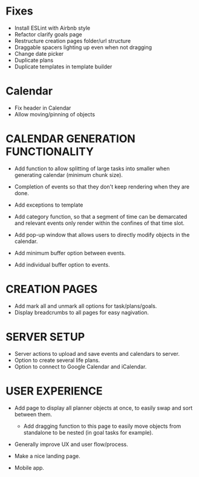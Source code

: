 # Fixes

- Install ESLint with Airbnb style
- Refactor clarify goals page
- Restructure creation pages folder/url structure
- Draggable spacers lighting up even when not dragging
- Change date picker
- Duplicate plans
- Duplicate templates in template builder

# Calendar

- Fix header in Calendar
- Allow moving/pinning of objects

# CALENDAR GENERATION FUNCTIONALITY

- Add function to allow splitting of large tasks into smaller when generating calendar (minimum chunk size).

- Completion of events so that they don't keep rendering when they are done.

- Add exceptions to template
- Add category function, so that a segment of time can be demarcated and relevant events only render within the confines of that time slot.

- Add pop-up window that allows users to directly modify objects in the calendar.

- Add minimum buffer option between events.
- Add individual buffer option to events.

# CREATION PAGES

- Add mark all and unmark all options for task/plans/goals.
- Display breadcrumbs to all pages for easy nagivation.

# SERVER SETUP

- Server actions to upload and save events and calendars to server.
- Option to create several life plans.
- Option to connect to Google Calendar and iCalendar.

# USER EXPERIENCE

- Add page to display all planner objects at once, to easily swap and sort between them.

  - Add dragging function to this page to easily move objects from standalone to be nested (in goal tasks for example).

- Generally improve UX and user flow/process.

- Make a nice landing page.

- Mobile app.
